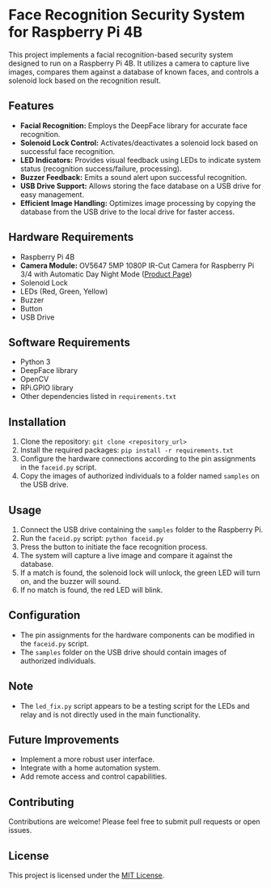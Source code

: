 # Face Recognition Security System for Raspberry Pi 4B

This project implements a facial recognition-based security system designed to run on a Raspberry Pi 4B. It utilizes a camera to capture live images, compares them against a database of known faces, and controls a solenoid lock based on the recognition result.

## Features

* **Facial Recognition:** Employs the DeepFace library for accurate face recognition.
* **Solenoid Lock Control:** Activates/deactivates a solenoid lock based on successful face recognition.
* **LED Indicators:** Provides visual feedback using LEDs to indicate system status (recognition success/failure, processing).
* **Buzzer Feedback:** Emits a sound alert upon successful recognition.
* **USB Drive Support:** Allows storing the face database on a USB drive for easy management.
* **Efficient Image Handling:** Optimizes image processing by copying the database from the USB drive to the local drive for faster access.

## Hardware Requirements

* Raspberry Pi 4B
* **Camera Module:** OV5647 5MP 1080P IR-Cut Camera for Raspberry Pi 3/4 with Automatic Day Night Mode ([Product Page](https://robu.in/product/ov5647-5mp-1080p-ir-cut-camera-for-raspberry-pi-3-4-with-automatic-day-night-mode/))
* Solenoid Lock
* LEDs (Red, Green, Yellow)
* Buzzer
* Button
* USB Drive

## Software Requirements

* Python 3
* DeepFace library
* OpenCV
* RPi.GPIO library
* Other dependencies listed in `requirements.txt`

## Installation

1. Clone the repository: `git clone <repository_url>`
2. Install the required packages: `pip install -r requirements.txt`
3. Configure the hardware connections according to the pin assignments in the `faceid.py` script.
4. Copy the images of authorized individuals to a folder named `samples` on the USB drive.

## Usage

1. Connect the USB drive containing the `samples` folder to the Raspberry Pi.
2. Run the `faceid.py` script: `python faceid.py`
3. Press the button to initiate the face recognition process.
4. The system will capture a live image and compare it against the database.
5. If a match is found, the solenoid lock will unlock, the green LED will turn on, and the buzzer will sound.
6. If no match is found, the red LED will blink.

## Configuration

* The pin assignments for the hardware components can be modified in the `faceid.py` script.
* The `samples` folder on the USB drive should contain images of authorized individuals.

## Note

* The `led_fix.py` script appears to be a testing script for the LEDs and relay and is not directly used in the main functionality.

## Future Improvements

* Implement a more robust user interface.
* Integrate with a home automation system.
* Add remote access and control capabilities.

## Contributing

Contributions are welcome! Please feel free to submit pull requests or open issues.

## License

This project is licensed under the [MIT License](LICENSE).